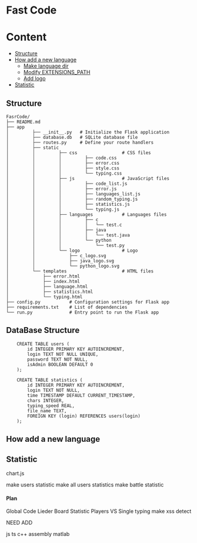 # Fast Code

# Content

- [Structure](#structure)
- [How add a new language](#how-add-a-new-language)
  - [Make language dir](#make-language-dir)
  - [Modify EXTENSIONS_PATH](#modify-extensions_path)
  - [Add logo](#add-logo)
- [Statistic](#statistic)

## Structure

```
FasrCode/
├── README.md
├── app
│         ├── __init__.py   # Initialize the Flask application
│         ├── database.db   # SQLite database file
│         ├── routes.py     # Define your route handlers
│         ├── static
│         │         ├── css                 # CSS files
│         │         │         ├── code.css
│         │         │         ├── error.css
│         │         │         ├── style.css
│         │         │         └── typing.css
│         │         ├── js                  # JavaScript files
│         │         │         ├── code_list.js
│         │         │         ├── error.js
│         │         │         ├── languages_list.js
│         │         │         ├── random_typing.js
│         │         │         ├── statistics.js
│         │         │         └── typing.js
│         │         ├── languages           # Languages files
│         │         │         ├── c
│         │         │         │   └── test.c
│         │         │         ├── java
│         │         │         │   └── test.java
│         │         │         └── python
│         │         │             └── test.py
│         │         └── logo                # Logo
│         │             ├── c_logo.svg
│         │             ├── java_logo.svg
│         │             └── python_logo.svg
│         └── templates                     # HTML files
│             ├── error.html
│             ├── index.html
│             ├── language.html
│             ├── statistics.html
│             └── typing.html
├── config.py           # Configuration settings for Flask app
├── requirements.txt    # List of dependencies
└── run.py              # Entry point to run the Flask app
```

## DataBase Structure
```
    CREATE TABLE users (
        id INTEGER PRIMARY KEY AUTOINCREMENT,
        login TEXT NOT NULL UNIQUE,
        password TEXT NOT NULL,
        isAdmin BOOLEAN DEFAULT 0
    );

    CREATE TABLE statistics (
        id INTEGER PRIMARY KEY AUTOINCREMENT,
        login TEXT NOT NULL,
        time TIMESTAMP DEFAULT CURRENT_TIMESTAMP,
        chars INTEGER,
        typing_speed REAL,
        file_name TEXT,
        FOREIGN KEY (login) REFERENCES users(login)
    );
```


## How add a new language

[//]: # ()
[//]: # (### Make language dir)

[//]: # ()
[//]: # (`)

[//]: # (app/static/languages)

[//]: # (`)

[//]: # ()
[//]: # (### Modify EXTENSIONS_PATH)

[//]: # (Add your language)

[//]: # ()
[//]: # (`)

[//]: # (app/routes.py)

[//]: # (`)

[//]: # ()
[//]: # (```python)

[//]: # (EXTENSIONS_PATH = {)

[//]: # (    '.py': 'python',)

[//]: # (    '.java': 'java',)

[//]: # (    '.c': 'c')

[//]: # (})

[//]: # (```)

[//]: # ()
[//]: # (### Add logo)

[//]: # ()
[//]: # (language + _logo.svg)

[//]: # ()
[//]: # (`)

[//]: # (app/static/logo)

[//]: # (`)

## Statistic
chart.js

make users statistic
make all users statistics
make battle statistic




#### Plan

Global Code
Lieder Board
Statistic
Players VS
Single typing
make xss detect

NEED ADD

js
ts
c++
assembly
matlab
